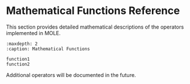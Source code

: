 # Mathematical Functions Reference

This section provides detailed mathematical descriptions of the operators implemented in MOLE.

```{toctree}
:maxdepth: 2
:caption: Mathematical Functions

function1
function2
```

Additional operators will be documented in the future. 